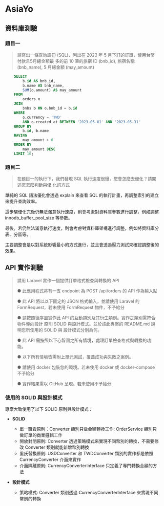 # AsiaYo

## 資料庫測驗

### 題目一

> 請寫出一條查詢語句 (SQL)，列出在 2023 年 5 月下訂的訂單，使用台幣付款且5月總金額最
多的前 10 筆的旅宿 ID (bnb_id), 旅宿名稱 (bnb_name), 5 月總金額 (may_amount)

```sql
    SELECT
        b.id AS bnb_id,
        b.name AS bnb_name,
        SUM(o.amount) AS may_amount
    FROM
        orders o
    JOIN
        bnbs b ON o.bnb_id = b.id
    WHERE
        o.currency = 'TWD'
        AND o.created_at BETWEEN '2023-05-01' AND '2023-05-31'
    GROUP BY
        b.id, b.name
    HAVING
        may_amount > 0
    ORDER BY
        may_amount DESC
    LIMIT 10;
```

### 題目二

> 在題目一的執行下，我們發現 SQL 執行速度很慢，您會怎麼去優化？請闡述您怎麼判斷與優
化的方式

 單純的 SQL 語法優化會透過 explain 來查看 SQL 的執行計畫，再調整索引的建立來提升查詢效率。

 這步驟優化完後仍無法滿意執行速度，則會考慮對資料庫參數進行調整，例如調整 innodb_buffer_pool_size 等參數。

 最後，若仍無法滿意執行速度，則會考慮對資料庫架構進行調整，例如將資料庫分表、分區等。

 主要調整會是以對系統影響最小的方式進行，並且會透過壓力測試來確認調整後的效果。

## API 實作測驗

 > 請用 Laravel 實作一個提供訂單格式檢查與轉換的 API
 >
 > ● 此應用程式將有一支 endpoint 為 POST /api/orders 的 API 作為輸入點
 >
 > ● 此 API 將以以下固定的 JSON 格式輸入，並請使用 Laravel 的 FormRequest，若未使用 FormRequest 物件，不予給分
 >
 > ● 請按照循序圖實作此 API 的互動類別及其衍生類別。實作之類別需符合物件導向設計
 原則 SOLID 與設計模式。並於該此專案的 README.md 說明您所使用的 SOLID 與
 設計模式分別為何。
 >
 > ● 此 API 需按照以下心智圖之所有情境，處理訂單檢查格式與轉換的功能。
 >
 > ● 以下所有情境皆需附上單元測試，覆蓋成功與失敗之案例。
 >
 > ● 請使用 docker 包裝您的環境。若未使用 docker 或 docker-compose 不予給分
 >
 > ● 實作結果需以 GitHub 呈現。若未使用不予給分

### 使用的 SOLID 與設計模式

專案大致使用了以下 SOLID 原則與設計模式：

- **SOLID**
  - 單一職責原則：Converter 類別只做金額轉換工作; OrderService 類別只做訂單的商業邏輯工作
  - 開放封閉原則: Converter 透過策略模式來實現不同幣別的轉換，不需要修改 Converter 類別就能新增幣別轉換
  - 里氏替換原則: USDConverter 和 TWDConverter 類別的實作都是依照 CurrencyConverter 介面來實作
  - 介面隔離原則: CurrencyConverterInterface 只定義了專門轉換金額的方法

- **設計模式**
  - 策略模式: Converter 類別透過 CurrencyConverterInterface 來實現不同幣別的轉換
